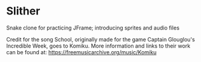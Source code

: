 # Slither
Snake clone for practicing JFrame; introducing sprites and audio files

Credit for the song School, originally made for the game Captain Glouglou's Incredible Week, goes to Komiku. More information and links to their work can be found at: https://freemusicarchive.org/music/Komiku

